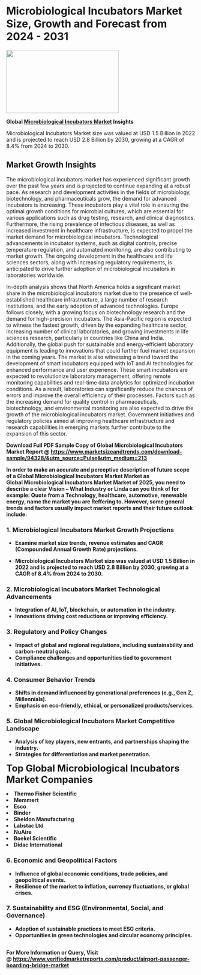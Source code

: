 <H1>Microbiological Incubators Market Size, Growth and Forecast from 2024 - 2031</H1><img class="aligncenter size-medium wp-image-584254" src="https://thirdeyenews.in/wp-content/uploads/2024/09/Global-Market-Research-300x168.jpeg" alt="" width="300" height="168" /><p><strong>Global&nbsp;<a href="https://www.marketsizeandtrends.com/download-sample/94328/&amp;utm_source=Pulse&amp;utm_medium=213">Microbiological Incubators Market</a> Insights</strong></p><p>Microbiological Incubators Market size was valued at USD 1.5 Billion in 2022 and is projected to reach USD 2.8 Billion by 2030, growing at a CAGR of 8.4% from 2024 to 2030.</p><p><h2>Market Growth Insights</h2> <p>The microbiological incubators market has experienced significant growth over the past few years and is projected to continue expanding at a robust pace. As research and development activities in the fields of microbiology, biotechnology, and pharmaceuticals grow, the demand for advanced incubators is increasing. These incubators play a vital role in ensuring the optimal growth conditions for microbial cultures, which are essential for various applications such as drug testing, research, and clinical diagnostics. Furthermore, the rising prevalence of infectious diseases, as well as increased investment in healthcare infrastructure, is expected to propel the market demand for microbiological incubators. Technological advancements in incubator systems, such as digital controls, precise temperature regulation, and automated monitoring, are also contributing to market growth. The ongoing development in the healthcare and life sciences sectors, along with increasing regulatory requirements, is anticipated to drive further adoption of microbiological incubators in laboratories worldwide.</p> <p><strong></strong></p> <p>In-depth analysis shows that North America holds a significant market share in the microbiological incubators market due to the presence of well-established healthcare infrastructure, a large number of research institutions, and the early adoption of advanced technologies. Europe follows closely, with a growing focus on biotechnology research and the demand for high-precision incubators. The Asia-Pacific region is expected to witness the fastest growth, driven by the expanding healthcare sector, increasing number of clinical laboratories, and growing investments in life sciences research, particularly in countries like China and India. Additionally, the global push for sustainable and energy-efficient laboratory equipment is leading to innovations that could further fuel market expansion in the coming years. The market is also witnessing a trend toward the development of smart incubators equipped with IoT and AI technologies for enhanced performance and user experience. These smart incubators are expected to revolutionize laboratory management, offering remote monitoring capabilities and real-time data analytics for optimized incubation conditions. As a result, laboratories can significantly reduce the chances of errors and improve the overall efficiency of their processes. Factors such as the increasing demand for quality control in pharmaceuticals, biotechnology, and environmental monitoring are also expected to drive the growth of the microbiological incubators market. Government initiatives and regulatory policies aimed at improving healthcare infrastructure and research capabilities in emerging markets further contribute to the expansion of this sector. <p><strong></p><p><span class=""><strong>Download Full PDF Sample Copy of Global Microbiological Incubators Market Report</strong> @ <a href="https://www.marketsizeandtrends.com/download-sample/94328/&amp;utm_source=Pulse&amp;utm_medium=213" target="_blank">https://www.marketsizeandtrends.com/download-sample/94328/&amp;utm_source=Pulse&amp;utm_medium=213</a></span></p><p>In order to make an accurate and perceptive description of future scope of a Global&nbsp;Microbiological Incubators Market Market as Global&nbsp;Microbiological Incubators Market Market of 2025, you need to describe a clear Vision &ndash; What Industry or Linda can you think of for example: Quote from a Technology, healthcare, automotive, renewable energy, name the market you are Reffering to. However, some general trends and factors usually impact market reports and their future outlook include:</p><h3>1.&nbsp;<strong>Microbiological Incubators Market Growth Projections</strong></h3><ul><li>Examine market size trends, revenue estimates and CAGR (Compounded Annual Growth Rate) projections.</li><li><p>Microbiological Incubators Market size was valued at USD 1.5 Billion in 2022 and is projected to reach USD 2.8 Billion by 2030, growing at a CAGR of 8.4% from 2024 to 2030.</p></li></ul><h3>2.&nbsp;<strong>Microbiological Incubators Market Technological Advancements</strong></h3><ul><li>Integration of AI, IoT, blockchain, or automation in the industry.</li><li>Innovations driving cost reductions or improving efficiency.</li></ul><h3>3.&nbsp;<strong>Regulatory and Policy Changes</strong></h3><ul><li>Impact of global and regional regulations, including sustainability and carbon-neutral goals.</li><li>Compliance challenges and opportunities tied to government initiatives.</li></ul><h3>4.&nbsp;<strong>Consumer Behavior Trends</strong></h3><ul><li>Shifts in demand influenced by generational preferences (e.g., Gen Z, Millennials).</li><li>Emphasis on eco-friendly, ethical, or personalized products/services.</li></ul><h3>5.&nbsp;<strong>Global Microbiological Incubators Market Competitive Landscape</strong></h3><ul><li>Analysis of key players, new entrants, and partnerships shaping the industry.</li><li>Strategies for differentiation and market penetration.</li></ul><p data-pm-slice="1 1 []"><span style="color: inherit; font-family: inherit; font-size: 25px;">Top Global Microbiological Incubators Market Companies</span></p><div class="" data-test-id=""><p><li>Thermo Fisher Scientific</li><li> Memmert</li><li> Esco</li><li> Binder</li><li> Sheldon Manufacturing</li><li> Labstac Ltd</li><li> NuAire</li><li> Boekel Scientific</li><li> Didac International</li></p></div><h3>6.&nbsp;<strong>Economic and Geopolitical Factors</strong></h3><ul><li>Influence of global economic conditions, trade policies, and geopolitical events.</li><li>Resilience of the market to inflation, currency fluctuations, or global crises.</li></ul><h3>7.&nbsp;<strong>Sustainability and ESG (Environmental, Social, and Governance)</strong></h3><ul><li>Adoption of sustainable practices to meet ESG criteria.</li><li>Opportunities in green technologies and circular economy principles.</li></ul><h2><strong style="font-size: 14px;">For More Information or Query, Visit @&nbsp;</strong><a style="background-color: #ffffff; font-size: 14px;" href="https://www.marketsizeandtrends.com/report/microbiological-incubators-market/" target="_blank">https://www.verifiedmarketreports.com/product/airport-passenger-boarding-bridge-market</a></h2>
